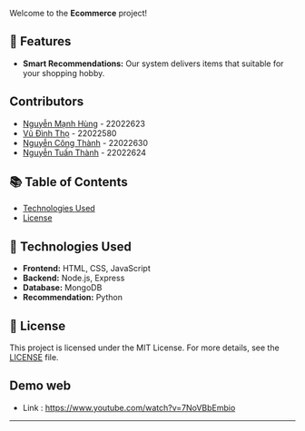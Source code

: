 Welcome to the **Ecommerce** project!
## 🌟 Features
- **Smart Recommendations:** Our system delivers items that suitable for your shopping hobby.

## Contributors
- [Nguyễn Mạnh Hùng](https://github.com/) - 22022623
- [Vũ Đình Thọ](https://github.com/takanami12) - 22022580
- [Nguyễn Công Thành](https://github.com/thanhnguyen808) - 22022630
- [Nguyễn Tuấn Thành](https://github.com/TuanThanh2004) - 22022624

## 📚 Table of Contents
- [Technologies Used](#technologies-used)
- [License](#license)

## 🚀 Technologies Used
- **Frontend:** HTML, CSS, JavaScript
- **Backend:** Node.js, Express
- **Database:** MongoDB
- **Recommendation:** Python

## 📜 License
This project is licensed under the MIT License. For more details, see the [LICENSE](LICENSE) file.

## Demo web
- Link : https://www.youtube.com/watch?v=7NoVBbEmbio
---
